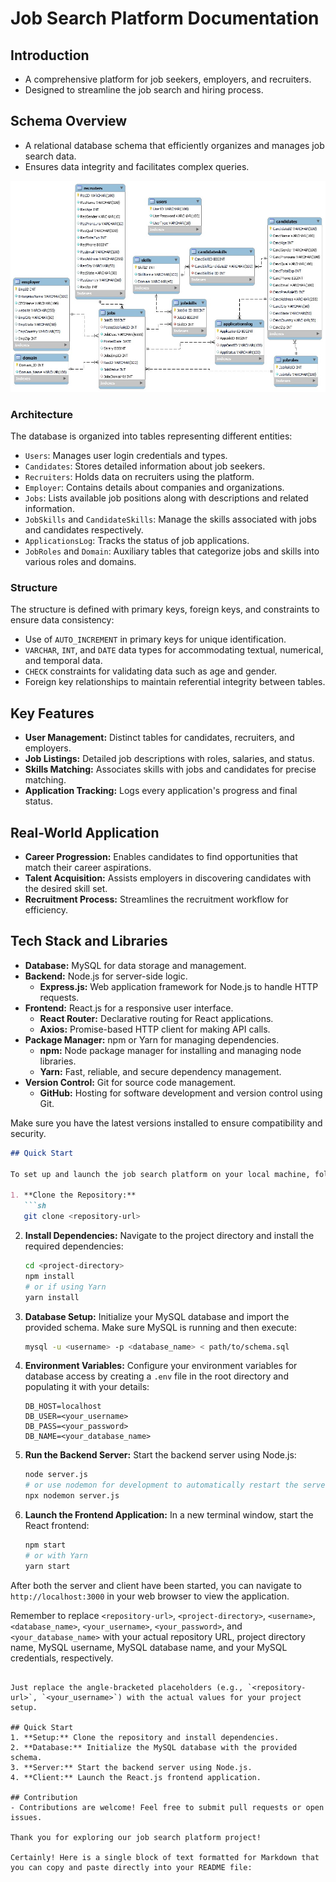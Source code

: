 # Job Search Platform Documentation

## Introduction
- A comprehensive platform for job seekers, employers, and recruiters.
- Designed to streamline the job search and hiring process.

## Schema Overview
- A relational database schema that efficiently organizes and manages job search data.
- Ensures data integrity and facilitates complex queries.

![UML Diagram](UML_diagram.jpeg)

### Architecture
The database is organized into tables representing different entities:

- `Users`: Manages user login credentials and types.
- `Candidates`: Stores detailed information about job seekers.
- `Recruiters`: Holds data on recruiters using the platform.
- `Employer`: Contains details about companies and organizations.
- `Jobs`: Lists available job positions along with descriptions and related information.
- `JobSkills` and `CandidateSkills`: Manage the skills associated with jobs and candidates respectively.
- `ApplicationsLog`: Tracks the status of job applications.
- `JobRoles` and `Domain`: Auxiliary tables that categorize jobs and skills into various roles and domains.

### Structure
The structure is defined with primary keys, foreign keys, and constraints to ensure data consistency:

- Use of `AUTO_INCREMENT` in primary keys for unique identification.
- `VARCHAR`, `INT`, and `DATE` data types for accommodating textual, numerical, and temporal data.
- `CHECK` constraints for validating data such as age and gender.
- Foreign key relationships to maintain referential integrity between tables.

## Key Features
- **User Management:** Distinct tables for candidates, recruiters, and employers.
- **Job Listings:** Detailed job descriptions with roles, salaries, and status.
- **Skills Matching:** Associates skills with jobs and candidates for precise matching.
- **Application Tracking:** Logs every application's progress and final status.

## Real-World Application
- **Career Progression:** Enables candidates to find opportunities that match their career aspirations.
- **Talent Acquisition:** Assists employers in discovering candidates with the desired skill set.
- **Recruitment Process:** Streamlines the recruitment workflow for efficiency.

## Tech Stack and Libraries
- **Database:** MySQL for data storage and management.
- **Backend:** Node.js for server-side logic.
  - **Express.js:** Web application framework for Node.js to handle HTTP requests.
- **Frontend:** React.js for a responsive user interface.
  - **React Router:** Declarative routing for React applications.
  - **Axios:** Promise-based HTTP client for making API calls.
- **Package Manager:** npm or Yarn for managing dependencies.
  - **npm:** Node package manager for installing and managing node libraries.
  - **Yarn:** Fast, reliable, and secure dependency management.
- **Version Control:** Git for source code management.
  - **GitHub:** Hosting for software development and version control using Git.

Make sure you have the latest versions installed to ensure compatibility and security.


```markdown
## Quick Start

To set up and launch the job search platform on your local machine, follow these steps:

1. **Clone the Repository:**
   ```sh
   git clone <repository-url>
   ```

2. **Install Dependencies:**
   Navigate to the project directory and install the required dependencies:
   ```sh
   cd <project-directory>
   npm install
   # or if using Yarn
   yarn install
   ```

3. **Database Setup:**
   Initialize your MySQL database and import the provided schema. Make sure MySQL is running and then execute:
   ```sh
   mysql -u <username> -p <database_name> < path/to/schema.sql
   ```

4. **Environment Variables:**
   Configure your environment variables for database access by creating a `.env` file in the root directory and populating it with your details:
   ```plaintext
   DB_HOST=localhost
   DB_USER=<your_username>
   DB_PASS=<your_password>
   DB_NAME=<your_database_name>
   ```

5. **Run the Backend Server:**
   Start the backend server using Node.js:
   ```sh
   node server.js
   # or use nodemon for development to automatically restart the server on changes
   npx nodemon server.js
   ```

6. **Launch the Frontend Application:**
   In a new terminal window, start the React frontend:
   ```sh
   npm start
   # or with Yarn
   yarn start
   ```

After both the server and client have been started, you can navigate to `http://localhost:3000` in your web browser to view the application.

Remember to replace `<repository-url>`, `<project-directory>`, `<username>`, `<database_name>`, `<your_username>`, `<your_password>`, and `<your_database_name>` with your actual repository URL, project directory name, MySQL username, MySQL database name, and your MySQL credentials, respectively.
```

Just replace the angle-bracketed placeholders (e.g., `<repository-url>`, `<your_username>`) with the actual values for your project setup.

## Quick Start
1. **Setup:** Clone the repository and install dependencies.
2. **Database:** Initialize the MySQL database with the provided schema.
3. **Server:** Start the backend server using Node.js.
4. **Client:** Launch the React.js frontend application.

## Contribution
- Contributions are welcome! Feel free to submit pull requests or open issues.

Thank you for exploring our job search platform project!

Certainly! Here is a single block of text formatted for Markdown that you can copy and paste directly into your README file:

